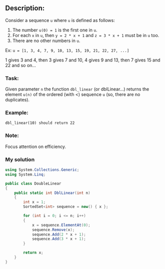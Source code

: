 ## Description:
Consider a sequence ```u``` where ```u``` is defined as follows:

1. The number ```u(0) = 1``` is the first one in ```u```.
2. For each ```x``` in ```u```, then ```y = 2 * x + 1``` and ```z = 3 * x + 1``` must be in ```u``` too.
3. There are no other numbers in ```u```.

Ex: ```u = [1, 3, 4, 7, 9, 10, 13, 15, 19, 21, 22, 27, ...]```

1 gives 3 and 4, then 3 gives 7 and 10, 4 gives 9 and 13, then 7 gives 15 and 22 and so on...

### Task:
Given parameter ```n``` the function ```dbl_linear``` (or dblLinear...) returns the element ```u(n)``` of the ordered (with <) sequence ```u``` (so, there are no duplicates).

### Example:
```dbl_linear(10) should return 22```

### Note:
Focus attention on efficiency.
### My solution
```C#
using System.Collections.Generic;
using System.Linq;

public class DoubleLinear
{
    public static int DblLinear(int n)
    {
        int x = 1;
        SortedSet<int> sequence = new() { x };

        for (int i = 0; i <= n; i++)
        {
            x = sequence.ElementAt(0);
            sequence.Remove(x);
            sequence.Add(2 * x + 1);
            sequence.Add(3 * x + 1);
        }

        return x;
    }
}
```
